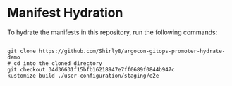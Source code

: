 
# Manifest Hydration

To hydrate the manifests in this repository, run the following commands:

```shell

git clone https://github.com/Shirly8/argocon-gitops-promoter-hydrate-demo
# cd into the cloned directory
git checkout 34d36631f15bfb16218947e7ff0689f0844b947c
kustomize build ./user-configuration/staging/e2e
```